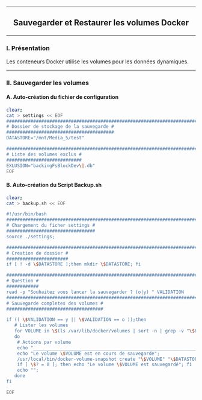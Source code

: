 ----------------------------------------------------------------------------------------------------------------------------------------------------------------------------------------------
## <p align='center'> Sauvegarder et Restaurer les volumes Docker </p>

----------------------------------------------------------------------------------------------------------------------------------------------------------------------------------------------
### I. Présentation
Les conteneurs Docker utilise les volumes pour les données dynamiques.


----------------------------------------------------------------------------------------------------------------------------------------------------------------------------------------------
### II. Sauvegarder les volumes
#### A. Auto-création du fichier de configuration
```bash
clear;
cat > settings << EOF
#######################################################################################################################
# Dossier de stockage de la sauvegarde #
########################################
DATASTORE="/mnt/Media_5/test"

#######################################################################################################################
# Liste des volumes exclus #
############################
EXLUSION="backingFsBlockDev\|.db"
EOF
```

#### B. Auto-création du Script Backup.sh
```bash
clear;
cat > backup.sh << EOF

#!/usr/bin/bash
#######################################################################################################################
# Chargement du ficher settings #
#################################
source ./settings;

#######################################################################################################################
# Creation de dossier #
#######################
if [ ! -d \$DATASTORE ];then mkdir \$DATASTORE; fi

#######################################################################################################################
# Question #
############
read -p "Souhaitez vous lancer la sauvegarder ? (o|y) " VALIDATION
#######################################################################################################################
# Sauvegarde completes des volumes #
####################################

if (( \$VALIDATION == y || \$VALIDATION == o ));then
   # Lister les volumes
   for VOLUME in \$(ls /var/lib/docker/volumes | sort -n | grep -v "\$EXLUSION")
   do
    # Actions par volume
    echo "___________________________________________________________________________________________________________"
    echo "Le volume \$VOLUME est en cours de sauvegarde";
    /usr/local/bin/docker-volume-snapshot create "\$VOLUME" "\$DATASTORE/\$VOLUME".tar 1>/dev/null;
    if [ \$? = 0 ]; then echo "Le volume \$VOLUME est sauvegardé"; fi
    echo "";
   done
fi

EOF
```



